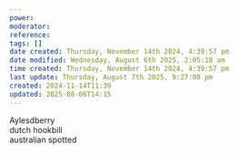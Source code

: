 ```yaml
---
power: 
moderator: 
reference: 
tags: []
date created: Thursday, November 14th 2024, 4:39:57 pm
date modified: Wednesday, August 6th 2025, 2:05:18 am
time created: Thursday, November 14th 2024, 4:39:57 pm
last update: Thursday, August 7th 2025, 9:27:08 pm
created: 2024-11-14T11:39
updated: 2025-08-06T14:15
---
```


Aylesdberry  
dutch hookbill  
australian spotted
